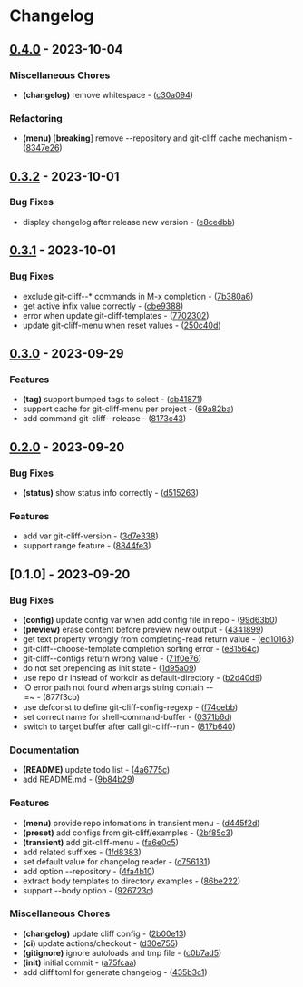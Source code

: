 # Changelog

## [0.4.0](https://github.com/liuyinz/git-cliff.el/compare/v0.3.2..v0.4.0) - 2023-10-04

### Miscellaneous Chores

- **(changelog)** remove whitespace - ([c30a094](https://github.com/liuyinz/git-cliff.el/commit/c30a094f630424de19763f71f14a17fba9c84065))

### Refactoring

- **(menu)** [**breaking**] remove --repository and git-cliff cache mechanism - ([8347e26](https://github.com/liuyinz/git-cliff.el/commit/8347e26efafeb1387f5fb69bff20f574a4944ce1))

## [0.3.2](https://github.com/liuyinz/git-cliff.el/compare/v0.3.1..v0.3.2) - 2023-10-01

### Bug Fixes

- display changelog after release new version - ([e8cedbb](https://github.com/liuyinz/git-cliff.el/commit/e8cedbb592fc3932f9bfb17fa32d63516be267d1))

## [0.3.1](https://github.com/liuyinz/git-cliff.el/compare/v0.3.0..v0.3.1) - 2023-10-01

### Bug Fixes

- exclude git-cliff--* commands in M-x completion - ([7b380a6](https://github.com/liuyinz/git-cliff.el/commit/7b380a61ed2fb7272f83980c9137aa1980562252))
- get active infix value correctly - ([cbe9388](https://github.com/liuyinz/git-cliff.el/commit/cbe9388189461e652770aa789a97851d26a24b5b))
- error when update git-cliff-templates - ([7702302](https://github.com/liuyinz/git-cliff.el/commit/770230205877cd574548e12af36edeb5aca97be5))
- update git-cliff-menu when reset values - ([250c40d](https://github.com/liuyinz/git-cliff.el/commit/250c40d59a5fd55112db63e83d71d6a8e4397f5b))

## [0.3.0](https://github.com/liuyinz/git-cliff.el/compare/v0.2.0..v0.3.0) - 2023-09-29

### Features

- **(tag)** support bumped tags to select - ([cb41871](https://github.com/liuyinz/git-cliff.el/commit/cb4187198db0f4a30f3355e53c9d78110eb56ecd))
- support cache for git-cliff-menu per project - ([69a82ba](https://github.com/liuyinz/git-cliff.el/commit/69a82ba0fb449c13325df80611acf3e606221166))
- add command git-cliff--release - ([8173c43](https://github.com/liuyinz/git-cliff.el/commit/8173c43e271377039f4dfed727f690fbf106f98a))

## [0.2.0](https://github.com/liuyinz/git-cliff.el/compare/v0.1.0..v0.2.0) - 2023-09-20

### Bug Fixes

- **(status)** show status info correctly - ([d515263](https://github.com/liuyinz/git-cliff.el/commit/d5152634abfa0ca5a7708f4b0121ff4103583bff))

### Features

- add var git-cliff-version - ([3d7e338](https://github.com/liuyinz/git-cliff.el/commit/3d7e338cc5808cd18e4e6f06cccee8114a00bf94))
- support range feature - ([8844fe3](https://github.com/liuyinz/git-cliff.el/commit/8844fe3e1fc869e8f931c9bfaa48334bc95b2236))

## [0.1.0] - 2023-09-20

### Bug Fixes

- **(config)** update config var when add config file in repo - ([99d63b0](https://github.com/liuyinz/git-cliff.el/commit/99d63b09be072497222b2faae9305ed04aabe9a2))
- **(preview)** erase content before preview new output - ([4341899](https://github.com/liuyinz/git-cliff.el/commit/4341899fd9553f9c26ea6db5ff4050a293e86af1))
- get text property wrongly from completing-read return value - ([ed10163](https://github.com/liuyinz/git-cliff.el/commit/ed101632e6e3045c3a08287834762a26ffb487fe))
- git-cliff--choose-template completion sorting error - ([e81564c](https://github.com/liuyinz/git-cliff.el/commit/e81564cc703046f4059b2f97c5074474c8426490))
- git-cliff--configs return wrong value - ([71f0e76](https://github.com/liuyinz/git-cliff.el/commit/71f0e76fc2998def11be2736022a075d46d6ced5))
- do not set prepending as init state - ([1d95a09](https://github.com/liuyinz/git-cliff.el/commit/1d95a095c43bfa3ea55348e3257d2be80693aa6a))
- use repo dir instead of workdir as default-directory - ([b2d40d9](https://github.com/liuyinz/git-cliff.el/commit/b2d40d9421c1f1ab347ac908ff71834353874471))
- IO error path not found when args string contain --<option>=~ - ([877f3cb](https://github.com/liuyinz/git-cliff.el/commit/877f3cbcef90aa809135f9c12edb13005f2efcea))
- use defconst to define git-cliff-config-regexp - ([f74cebb](https://github.com/liuyinz/git-cliff.el/commit/f74cebb618f710b5686d03228ecc7f0f0462ae77))
- set correct name for shell-command-buffer - ([0371b6d](https://github.com/liuyinz/git-cliff.el/commit/0371b6d8e396813d6a4919bbbb63adee59c23010))
- switch to target buffer after call git-cliff--run - ([817b640](https://github.com/liuyinz/git-cliff.el/commit/817b640d017fa8286f599f0f4c539e3fab445586))

### Documentation

- **(README)** update todo list - ([4a6775c](https://github.com/liuyinz/git-cliff.el/commit/4a6775c0644a89bfa0d75c06a5744d0caef8e7b1))
- add README.md - ([9b84b29](https://github.com/liuyinz/git-cliff.el/commit/9b84b29d1aec5db299157cfc17c21babeb5fa915))

### Features

- **(menu)** provide repo infomations in transient menu - ([d445f2d](https://github.com/liuyinz/git-cliff.el/commit/d445f2dd728a6247c3e7aa4cd1126ffb74c62721))
- **(preset)** add configs from git-cliff/examples - ([2bf85c3](https://github.com/liuyinz/git-cliff.el/commit/2bf85c30f347282bb949f9114f7174c04a585fd8))
- **(transient)** add git-cliff-menu - ([fa6e0c5](https://github.com/liuyinz/git-cliff.el/commit/fa6e0c5b313b4b6deeaa00fef10082eb2927505e))
- add related suffixes - ([1fd8383](https://github.com/liuyinz/git-cliff.el/commit/1fd83835b0911bfb94729fd03aeddd3725e6a614))
- set default value for changelog reader - ([c756131](https://github.com/liuyinz/git-cliff.el/commit/c7561318faa9e96735d1b5eb15fe36c68ccac241))
- add option --repository - ([4fa4b10](https://github.com/liuyinz/git-cliff.el/commit/4fa4b103b883e2d994f40edfb69e80c4d2dfef77))
- extract body templates to directory examples - ([86be222](https://github.com/liuyinz/git-cliff.el/commit/86be22296a5692253389ee2fa7ba6613147ed221))
- support --body option - ([926723c](https://github.com/liuyinz/git-cliff.el/commit/926723cd840deee766bb834e8ddaf62eb936f8d2))

### Miscellaneous Chores

- **(changelog)** update cliff config - ([2b00e13](https://github.com/liuyinz/git-cliff.el/commit/2b00e1355a66d897bbd59563d861de237fa69e60))
- **(ci)** update actions/checkout - ([d30e755](https://github.com/liuyinz/git-cliff.el/commit/d30e755edb9cbdd40048483a2db7b5a2fd9ad581))
- **(gitignore)** ignore autoloads and tmp file - ([c0b7ad5](https://github.com/liuyinz/git-cliff.el/commit/c0b7ad52f9811868e35e39b305416554bc554069))
- **(init)** initial commit - ([a75fcaa](https://github.com/liuyinz/git-cliff.el/commit/a75fcaa17e2983e3abce406da7415f9c4075378f))
- add cliff.toml for generate changelog - ([435b3c1](https://github.com/liuyinz/git-cliff.el/commit/435b3c1c60c961f26b0147824d92b7e8723bacfc))

<!-- generated by git-cliff -->
